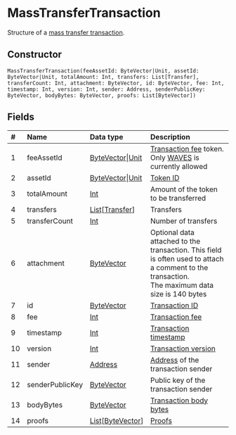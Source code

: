 # MassTransferTransaction

Structure of a [mass transfer transaction](/blockchain/transaction-type/mass-transfer-transaction.md).

## Constructor

``` ride
MassTransferTransaction(feeAssetId: ByteVector|Unit, assetId: ByteVector|Unit, totalAmount: Int, transfers: List[Transfer], transferCount: Int, attachment: ByteVector, id: ByteVector, fee: Int, timestamp: Int, version: Int, sender: Address, senderPublicKey: ByteVector, bodyBytes: ByteVector, proofs: List[ByteVector])
```

## Fields

| # | Name | Data type | Description |
| :--- | :--- | :--- | :--- |
| 1 | feeAssetId | [ByteVector](/ride/data-types/byte-vector.md)&#124;[Unit](/ride/data-types/unit.md) | [Transaction fee](/blockchain/transaction/transaction-fee.md) token.<br>Only [WAVES](/blockchain/token/waves.md) is currently allowed |
| 2 | assetId | [ByteVector](/ride/data-types/byte-vector.md)&#124;[Unit](/ride/data-types/unit.md) | [Token ID](/blockchain/token/token-id.md) |
| 3 | totalAmount | [Int](/ride/data-types/int.md) | Amount of the token to be transferred |
| 4 | transfers | [List](/ride/data-types/list.md)[[Transfer](/ride/structures/common-structures/transfer.md)] | Transfers |
| 5 | transferCount | [Int](/ride/data-types/int.md) | Number of transfers |
| 6 | attachment | [ByteVector](/ride/data-types/byte-vector.md) | Optional data attached to the transaction. This field is often used to attach a comment to the transaction.<br>The maximum data size is 140 bytes |
| 7 | id | [ByteVector](/ride/data-types/byte-vector.md) | [Transaction ID](/blockchain/transaction/transaction-id.md) |
| 8 | fee | [Int](/ride/data-types/int.md) | [Transaction fee](/blockchain/transaction/transaction-fee.md) |
| 9 | timestamp | [Int](/ride/data-types/int.md) | [Transaction timestamp](/blockchain/transaction/transaction-timestamp.md) |
| 10 | version | [Int](/ride/data-types/int.md) | [Transaction version](/blockchain/transaction/transaction-version.md) |
| 11 | sender | [Address](/ride/structures/common-structures/address.md) | [Address](/blockchain/address.md) of the transaction sender |
| 12 | senderPublicKey | [ByteVector](/ride/data-types/byte-vector.md) | Public key of the transaction sender |
| 13 | bodyBytes | [ByteVector](/ride/data-types/byte-vector.md) | [Transaction body bytes](/blockchain/transaction/transaction-body-bytes.md) |
| 14 | proofs | [List](/ride/data-types/list.md)[[ByteVector](/ride/data-types/byte-vector.md)] | [Proofs](/blockchain/transaction/transaction-proof.md) |
